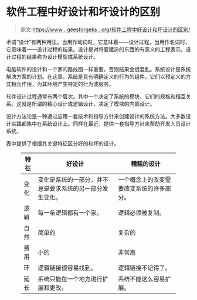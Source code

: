 # 软件工程中好设计和坏设计的区别

> 原文:[https://www . geesforgeks . org/软件工程中好设计和坏设计的区别/](https://www.geeksforgeeks.org/difference-between-good-design-and-bad-design-in-software-engineering/)

术语“设计”有两种用法。当用作动词时，它意味着——设计过程，当用作名词时，它意味着——设计过程的结果。设计是对将要建造的东西的有意义的工程表示。设计过程的结果称为设计模型或系统设计。

电脑软件的设计和一个家的路线图一样重要，否则结果会很混乱。系统设计是系统解决方案的计划。在这里，系统是具有明确定义的行为的组件，它们以预定义的方式相互作用，为其环境产生特定的行为或服务。

软件设计过程通常有两个层次。其中一个决定了系统的模块，它们的规格和相互关系。这就是所谓的精心设计或逻辑设计，决定了模块的内部设计。

设计方法论是一种通过应用一套技术和指导方针来创建设计的系统方法。大多数设计实践都集中在系统设计上。同样在最近，提供一套指导方针来帮助开发人员设计系统。

表中提供了根据其关键特征区分好的和坏的设计。

<figure class="table">

| 特征 | 好设计 | 糟糕的设计 |
| --- | --- | --- |
| 变化 | 变化是系统的一部分，并不总是要求系统的另一部分发生变化。 | 一个概念上的改变需要改变系统的许多部分。 |
| 逻辑 | 每一条逻辑都有一个家。 | 逻辑必须被复制。 |
| 自然 | 简单的 | 复杂的 |
| 费用 | 小的 | 非常高 |
| 环 | 逻辑链接很容易找到。 | 逻辑链接不记得了。 |
| 延长 | 系统只能在一个地方进行扩展和更改。 | 系统不能这么容易扩展。 |

</figure>